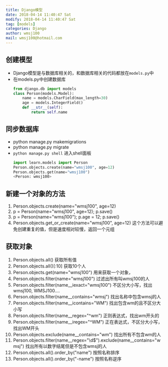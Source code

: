 ```yaml
---
title: Django模型
date: 2018-04-14 11:40:47 Sat
modify: 2018-04-14 11:40:47 Sat
tag: [models]
categories: Django
author: wmsj100
mail: wmsj100@hotmail.com
---
```


## 创建模型
- Django模型是与数据库相关的，和数据库相关的代码都放在`models.py`中
- 在models.py中创建数据库
  ```python
  from django.db import models
  class Person(models.Model):
      name = models.CharField(max_length=30)
      age = models.IntegerField()
      def __str__(self):
          return self.name
  ```
## 同步数据库
- python manage.py makemigrations
- python manage.py migrate
- `python manage.py shell` 进入shell面板
  ```python
  import learn.models import Person
  Person.objects.create(name="wmsj100", age=12)
  Person.objects.get(name="wmsj100")
  <Person: wmsj100>
  ```

## 新建一个对象的方法
1. Person.objects.create(name="wmsj100", age=12)
2. p = Person(name="wmsj100", age=12); p.save()
3. p = Person(name="wmsj100"); p.age = 12; p.save()
4. Person.objects.get_or_create(name="wmsj100", age=12) 这个方法可以避免创建重复的值，但是速度相对较慢，返回一个元组

## 获取对象
1. Person.objects.all() 获取所有值
2. Person.objects.all()[:10] 获取10个人
3. Person.objects.get(name="wmsj100") 用来获取一个对象，
4. Person.objects.filter(name="wmsj100")  过滤出所有叫wmsj100的人
5. Person.objects.filter(name__iexact="wmsj100") 不区分大小写，找出wmsj100, WMSJ100....
6. Person.objects.filter(name__contains="wmsj") 找出名称中包含wmsj的人
7. Person.objects.filter(name__icontains="WM") 找出包含wm的且不区分大小写
8. Person.objects.filter(name__regex="^wm") 正则表达式，找出wm开头的
9. Person.objects.filter(name__iregex="^WM") 正在表达式，不区分大小写，找出WM开头
10. Person.objects.exclude(name__contains="wm") 找出所有不包含wm的人
11. Person.objects.filter(name__regex="\d$").exclude(name__contains="wmsj") 找出所有以数字结尾但是不包含wmsj的人
12. Person.objects.all().order_by("name") 按照名称排序
13. Person.objects.all().order_by("-name") 按照名称逆序
